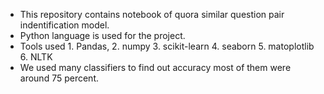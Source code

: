 - This repository contains notebook of quora similar question pair indentification model.
- Python language is used for the project.
- Tools used 1. Pandas,
             2. numpy
             3. scikit-learn
             4. seaborn
             5. matoplotlib
             6. NLTK 
- We used many classifiers to find out accuracy most of them were around 75 percent. 
